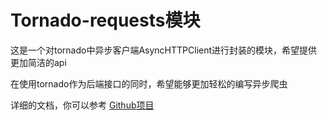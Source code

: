 # Tornado-requests模块  #

这是一个对tornado中异步客户端AsyncHTTPClient进行封装的模块，希望提供更加简洁的api

在使用tornado作为后端接口的同时，希望能够更加轻松的编写异步爬虫

详细的文档，你可以参考
[Github项目](https://github.com/hfldqwe/tornado-requests)
